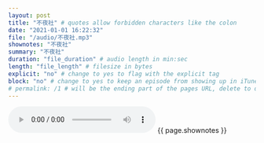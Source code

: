 ```yaml
---
layout: post
title: "不夜社" # quotes allow forbidden characters like the colon
date: "2021-01-01 16:22:32"
file: "/audio/不夜社.mp3"
shownotes: "不夜社"
summary: "不夜社"
duration: "file_duration" # audio length in min:sec
length: "file_length" # filesize in bytes
explicit: "no" # change to yes to flag with the explicit tag
block: "no" # change to yes to keep an episode from showing up in iTunes
# permalink: /1 # will be the ending part of the pages URL, delete to default to the title
---
```


<audio controls>
<source src="{{site.url}}{{site.baseurl}}{{ page.file }}" type="audio/x-mp3">
Your browser does not support the audio element.
</audio>
{{ page.shownotes }}
